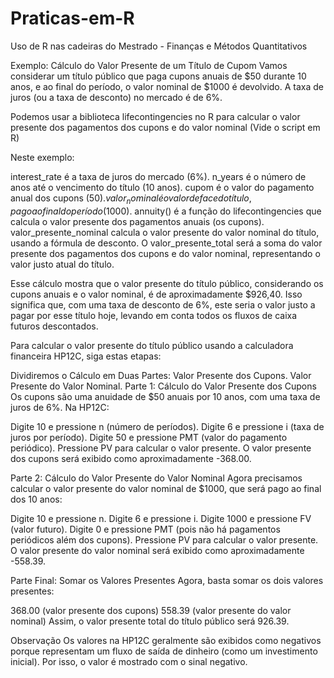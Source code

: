 # Praticas-em-R
Uso de R nas cadeiras do Mestrado - Finanças e Métodos Quantitativos

Exemplo: Cálculo do Valor Presente de um Título de Cupom
Vamos considerar um título público que paga cupons anuais de $50 durante 10 anos, e ao final do período, o valor nominal de $1000 é devolvido. A taxa de juros (ou a taxa de desconto) no mercado é de 6%.

Podemos usar a biblioteca lifecontingencies no R para calcular o valor presente dos pagamentos dos cupons e do valor nominal
(Vide o script em R)

Neste exemplo:

interest_rate é a taxa de juros do mercado (6%).
n_years é o número de anos até o vencimento do título (10 anos).
cupom é o valor do pagamento anual dos cupons ($50).
valor_nominal é o valor de face do título, pago ao final do período ($1000).
annuity() é a função do lifecontingencies que calcula o valor presente dos pagamentos anuais (os cupons).
valor_presente_nominal calcula o valor presente do valor nominal do título, usando a fórmula de desconto.
O valor_presente_total será a soma do valor presente dos pagamentos dos cupons e do valor nominal, representando o valor justo atual do título.

Esse cálculo mostra que o valor presente do título público, considerando os cupons anuais e o valor nominal, é de aproximadamente $926,40. Isso significa que, com uma taxa de desconto de 6%, este seria o valor justo a pagar por esse título hoje, levando em conta todos os fluxos de caixa futuros descontados.

Para calcular o valor presente do título público usando a calculadora financeira HP12C, siga estas etapas:

Dividiremos o Cálculo em Duas Partes:
Valor Presente dos Cupons.
Valor Presente do Valor Nominal.
Parte 1: Cálculo do Valor Presente dos Cupons
Os cupons são uma anuidade de $50 anuais por 10 anos, com uma taxa de juros de 6%. Na HP12C:

Digite 10 e pressione n (número de períodos).
Digite 6 e pressione i (taxa de juros por período).
Digite 50 e pressione PMT (valor do pagamento periódico).
Pressione PV para calcular o valor presente.
O valor presente dos cupons será exibido como aproximadamente -368.00.

Parte 2: Cálculo do Valor Presente do Valor Nominal
Agora precisamos calcular o valor presente do valor nominal de $1000, que será pago ao final dos 10 anos:

Digite 10 e pressione n.
Digite 6 e pressione i.
Digite 1000 e pressione FV (valor futuro).
Digite 0 e pressione PMT (pois não há pagamentos periódicos além dos cupons).
Pressione PV para calcular o valor presente.
O valor presente do valor nominal será exibido como aproximadamente -558.39.

Parte Final: Somar os Valores Presentes
Agora, basta somar os dois valores presentes:

368.00 (valor presente dos cupons)
558.39 (valor presente do valor nominal)
Assim, o valor presente total do título público será 926.39.

Observação
Os valores na HP12C geralmente são exibidos como negativos porque representam um fluxo de saída de dinheiro (como um investimento inicial). Por isso, o valor é mostrado com o sinal negativo.
